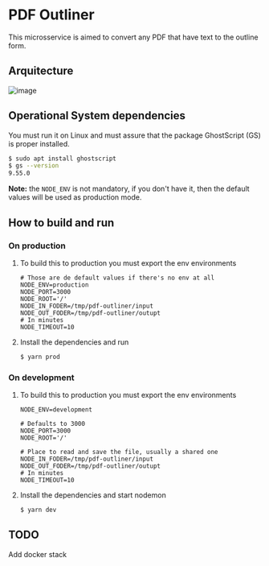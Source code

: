 # PDF Outliner

This microsservice is aimed to convert any PDF that have text to the outline form.

## Arquitecture


![image](https://user-images.githubusercontent.com/1340046/195879934-f9ca1045-ed27-4092-947a-d5b85fcdc69e.png)


## Operational System dependencies

You must run it on Linux and must assure that the package GhostScript (GS) is proper installed.
```bash
$ sudo apt install ghostscript
$ gs --version
9.55.0
```
**Note:** the `NODE_ENV` is not mandatory, if you don't have it, then the default values will be used as production mode.

## How to build and run

### On production

1. To build this to production you must export the env environments

    ```dotenv
    # Those are de default values if there's no env at all
    NODE_ENV=production
    NODE_PORT=3000
    NODE_ROOT='/'
    NODE_IN_FODER=/tmp/pdf-outliner/input
    NODE_OUT_FODER=/tmp/pdf-outliner/outupt
    # In minutes
    NODE_TIMEOUT=10
    ```

2. Install the dependencies and run
    ```bash
    $ yarn prod
    ```

### On development

1. To build this to production you must export the env environments
    ```dotenv
    NODE_ENV=development

    # Defaults to 3000
    NODE_PORT=3000
    NODE_ROOT='/'

    # Place to read and save the file, usually a shared one
    NODE_IN_FODER=/tmp/pdf-outliner/input
    NODE_OUT_FODER=/tmp/pdf-outliner/outupt
    # In minutes
    NODE_TIMEOUT=10
    ```

2. Install the dependencies and start nodemon
    ```bash
    $ yarn dev
    ```

## TODO

Add docker stack
